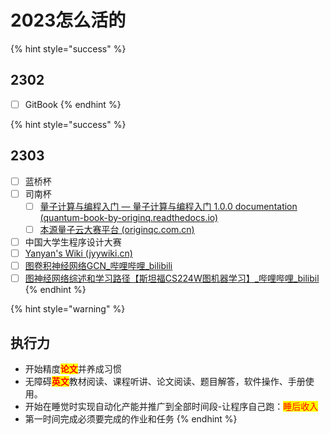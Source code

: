 # 2023怎么活的

{% hint style="success" %}
## 2302

* [ ] GitBook
{% endhint %}

{% hint style="success" %}
## 2303

* [ ] 蓝桥杯
* [ ] 司南杯
  * [ ] [量子计算与编程入门 — 量子计算与编程入门 1.0.0 documentation (quantum-book-by-originq.readthedocs.io)](https://quantum-book-by-originq.readthedocs.io/en/latest/index.html)
  * [ ] [本源量子云大赛平台 (originqc.com.cn)](https://contest.originqc.com.cn/contest/1)
* [ ] 中国大学生程序设计大赛
* [ ] [Yanyan's Wiki (jyywiki.cn)](https://jyywiki.cn/)
* [ ] [图卷积神经网络GCN\_哔哩哔哩\_bilibili](https://www.bilibili.com/video/BV1Hs4y157Ls/?spm\_id\_from=333.999.0.0\&vd\_source=50d5a2f0b6e96dc78adab1c38e17adf9)
* [ ] [图神经网络综述和学习路径【斯坦福CS224W图机器学习】\_哔哩哔哩\_bilibil](https://www.bilibili.com/video/BV16v4y1b7x7/?spm\_id\_from=333.880.my\_history.page.click\&vd\_source=50d5a2f0b6e96dc78adab1c38e17adf9)
{% endhint %}

{% hint style="warning" %}
## 执行力

* 开始精度<mark style="color:red;">**论文**</mark>并养成习惯
* 无障碍<mark style="color:red;">**英文**</mark>教材阅读、课程听讲、论文阅读、题目解答，软件操作、手册使用。
* 开始在睡觉时实现自动化产能并推广到全部时间段-让程序自己跑：<mark style="color:red;">睡后收入</mark>
* 第一时间完成必须要完成的作业和任务
{% endhint %}
